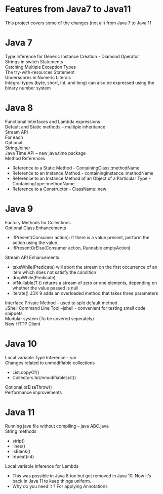 # Features from Java7 to Java11
This project covers some of the changes (not all) from Java 7 to Java 11

# Java 7
Type Inference for Generic Instance Creation - Diamond Operator \
Strings in switch Statements \
Catching Multiple Exception Types \
The try-with-resources Statement \
Underscores in Numeric Literals \
Integral types (byte, short, int, and long) can also be expressed using the binary number system 

# Java 8
Functional Interfaces and Lambda expressions \
Default and Static methods – multiple inheritance \
Stream API \
For each \
Optional \
StringJoiner \
Java Time API – new java.time package \
Method References
  - Reference to a Static Method - ContainingClass::methodName
  - Reference to an Instance Method - containingInstance::methodName
  - Reference to an Instance Method of an Object of a Particular Type - ContainingType::methodName
  - Reference to a Constructor - ClassName::new
  
# Java 9
Factory Methods for Collections \
Optional Class Enhancements
  - ifPresent(Consumer action): If there is a value present, perform the action using the value.
  - ifPresentOrElse(Consumer action, Runnable emptyAction)
  
Stream API Enhancements
  - takeWhile(Predicate) will abort the stream on the first occurrence of an item which does not satisfy the condition
  - dropWhile(Predicate)
  - ofNullable(T t) returns a stream of zero or one elements, depending on whether the value passed is null
  - iterate() JDK 9 adds an overloaded method that takes three parameters

Interface Private Method – used to split default method \
JShell Command Line Tool –jshell - convenient for testing small code snippets \
Modular system (To be covered seperately) \
New HTTP Client

# Java 10
Local variable Type Inference - var \
Changes related to unmodifiable collections
  - List.copyOf()
  - Collectors.toUnmodifiableList()
  
Optional.orElseThrow() \
Performance improvements

# Java 11
Running java file without compiling – java ABC.java \
String methods
  - strip()
  - lines()
  - isBlank()
  - repeat(int)
  
Local variable inference for Lambda
  - This was possible in Java 8 too but got removed in Java 10. Now it’s back in Java 11 to keep things uniform.
  - Why do you need it ? For applying Annotations



